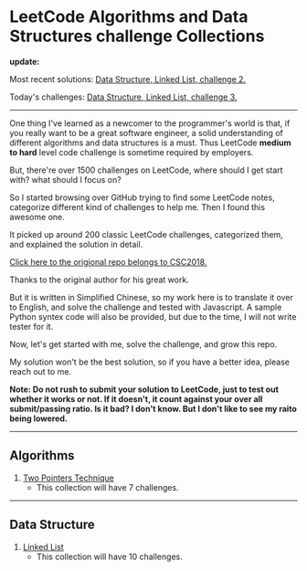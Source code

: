 # LeetCode Algorithms and Data Structures challenge Collections

**update:**

Most recent solutions: [Data Structure, Linked List, challenge 2.](data_structure/1_linked_list/linked_list.md)

Today's challenges: [Data Structure, Linked List, challenge 3.](data_structure/1_linked_list/linked_list.md)

---

One thing I've learned as a newcomer to the programmer's world is that, if you really want to be a great software engineer, a solid understanding of different algorithms and data structures is a must. Thus LeetCode **medium to hard** level code challenge is sometime required by employers.

But, there're over 1500 challenges on LeetCode, where should I get start with? what should I focus on?

So I started browsing over GitHub trying to find some LeetCode notes, categorize different kind of challenges to help me. Then I found this awesome one.

It picked up around 200 classic LeetCode challenges, categorized them, and explained the solution in detail.

[Click here to the origional repo belongs to CSC2018.](https://github.com/CyC2018/CS-Notes/blob/master/notes/Leetcode%20题解%20-%20目录.md)

Thanks to the original author for his great work.

But it is written in Simplified Chinese, so my work here is to translate it over to English, and solve the challenge and tested with Javascript. A sample Python syntex code will also be provided, but due to the time, I will not write tester for it.

Now, let's get started with me, solve the challenge, and grow this repo.

My solution won't be the best solution, so if you have a better idea, please reach out to me.

**Note: Do not rush to submit your solution to LeetCode, just to test out whether it works or not. If it doesn't, it count against your over all submit/passing ratio. Is it bad? I don't know. But I don't like to see my raito being lowered.**

---

## Algorithms

1. [Two Pointers Technique](algorithms/1_two_pointers/1_two_pointers.md)
    - This collection will have 7 challenges.

---

## Data Structure

1. [Linked List](data_structure/1_linked_list/linked_list.md)
    - This collection will have 10 challenges.
